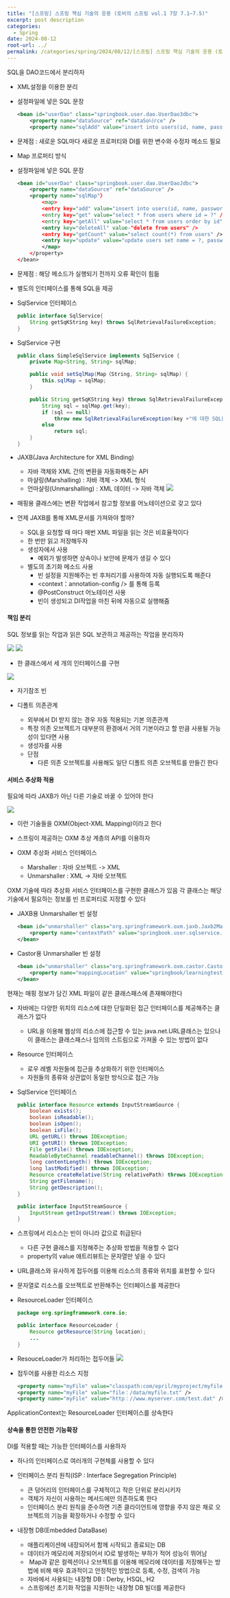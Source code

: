 ```yaml
---
title: "[스프링] 스프링 핵심 기술의 응용 (토비의 스프링 vol.1 7장 7.1~7.5)"
excerpt: post description
categories:
  - Spring
date: 2024-08-12
root-url: ../
permalink: /categories/spring/2024/08/12/[스프링] 스프링 핵심 기술의 응용 (토비의 스프링 vol.1 7장 7.1~7.5)
---
```

SQL을 DAO코드에서 분리하자

- XML설정을 이용한 분리
- 설정파일에 넣은 SQL 문장
    ```xml
    <bean id="userDao" class="springbook.user.dao.UserDao3dbc">
    	<property name="dataSource" ref="dataSo니rce" />
    	<property name="sqlAdd" value="insert into users(id, name, password,email, level, login, recommend) values(?,?,?,?,?,?,?)" />
    
    ```
- 문제점 : 새로운 SQL마다 새로운 프로퍼티와 DI를 위한 변수와 수정자 메소드 필요

- Map 프로퍼티 방식
- 설정파일에 넣은 SQL 문장
    ```xml
    <bean id="userDao" class="springbook.user.dao.UserDaoJdbc">
    	<property name="dataSource" ref="dataSource" />
    	<property name="sqlMap"〉
    		<map>
    		<entry key="add" value="insert into users(id, name, password,email, level, login, recommend) values(?,?,?,?,?,?,?)" /〉
    		<entry key="get" value="select * from users where id = ?" /〉
    		<entry key="getAll" value="select * from users order by id" />
    		<entry key="deleteAll" value-"delete from users" />
    		<entry key="getCount" value="select count(*) from users" />
    		<entry key="update" value="update users set name = ?, password = ?, email = ?, level = ?, login = ?, recommend = ? where id = ?" />
    		</map>
    	</property>
    </bean>
    ```
- 문제점 : 해당 메소드가 실행되기 전까지 오류 확인이 힘듦

- 별도의 인터페이스를 통해 SQL을 제공
- SqlService 인터페이스
    ```java
	public interface SqlService{
		String getSqKString key) throws SqlRetrievalFailureException;
	}

    ```  
- SqlService 구현
    ```java
	public class SimpleSqlService implements SqIService {
		private Map<String, String> sqlMap;

		public void setSqlMap(Map〈String, String> sqlMap) {
			this.sqlMap = sqlMap;
		}

		public String getSqKString key) throws SqlRetrievalFailureException {
			String sql = sqlMap.get(key);
			if (sql == null)
				throw new SqlRetrievalFailureException(key +"에 대한 SQL을 찾을 수 없습니다");
			else
				return sql;
		}
	}
    ```  

- JAXB(Java Architecture for XML Binding)
	- 자바 객체와 XML 간의 변환을 자동화해주는 API
	- 마샬링(Marshalling) : 자바 객체 -> XML 형식
	- 언마샬링(Unmarshalling) : XML 데이터 -> 자바 객체
![](assets/images/posts_img/screen_capture%202024-08-11%2003.02.14.png)
- 매핑용 클래스에는 변환 작업에서 참고할 정보를 어노테이션으로 갖고 있다

- 언제 JAXB를 통해 XML문서를 가져와야 할까?
	- SQL을 요청할 때 마다 매번 XML 파일을 읽는 것은 비효율적이다
	- 한 번만 읽고 저장해두자
	- 생성자에서 사용
		- 예외가 발생하면 상속이나 보안에 문제가 생길 수 있다
	- 별도의 초기화 메소드 사용
		- 빈 설정을 지원해주는 빈 후처리기를 사용하여 자동 실행되도록 해준다
		- <context：annotation-config /> 를 통해 등록
		- @PostConstruct 어노테이션 사용
		- 빈이 생성되고 DI작업을 마친 뒤에 자동으로 실행해줌


#### 책임 분리
SQL 정보를 읽는 작업과 읽은 SQL 보관하고 제공하는 작업을 분리하자

![](assets/images/posts_img/screen_capture%202024-08-11%2016.21.53%201.png)
![](assets/images/posts_img/screen_capture%202024-08-11%2019.00.35.png)
- 한 클래스에서 세 개의 인터페이스를 구현

![](assets/images/posts_img/screen_capture%202024-08-11%2020.20.50.png)
- 자기참조 빈 

- 디폴트 의존관계
	- 외부에서 DI 받지 않는 경우 자동 적용되는 기본 의존관계
	- 특정 의존 오브젝트가 대부분의 환경에서 거의 기본이라고 할 만큼 사용될 가능성이 있다면 사용
	- 생성자를 사용
	- 단점
		- 다른 의존 오브젝트를 사용해도 일단 디폴트 의존 오브젝트를 만들긴 한다


#### 서비스 추상화 적용
필요에 따라 JAXB가 아닌 다른 기술로 바꿀 수 있어야 한다

![](assets/images/posts_img/screen_capture%202024-08-11%2022.28.24.png)
- 이런 기술들을 OXM(Object-XML Mapping)이라고 한다
- 스프링이 제공하는 OXM 추상 계층의 API를 이용하자

- OXM 추상화 서비스 인터페이스
	- Marshaller : 자바 오브젝트 -> XML
	- Unmarshaller : XML -> 자바 오브젝트

OXM 기술에 따라 추상화 서비스 인터페이스를 구현한 클래스가 있음
각 클래스는 해당 기술에서 필요하는 정보를 빈 프로퍼티로 지정할 수 있다

- JAXB용 Unmarshaller 빈 설정
    ```xml
    <bean id="unmarshaller" class="org.springframework.oxm.jaxb.Jaxb2Marshaller">
		<property name="contextPath" value="springbook.user.sqlservice.jaxb" />
	</bean>
    ```
- Castor용 Unmarshaller 빈 설정
    ```xml
    <bean id="unmarshaller" class="org.springframework.oxm.castor.CastorMarshaller">
		<property name="mappingLocation" value="springbook/learningtest/spring/oxm/mapping.xml" />
	</bean>
    ```

현재는 매핑 정보가 담긴 XML 파일이 같은 클래스패스에 존재해야한다

- 자바에는 다양한 위치의 리소스에 대한 단일화된 접근 인터페이스를 제공해주는 클래스가 없다
	- URL을 이용해 웹상의 리소스에 접근할 수 있는 java.net.URL클래스는 있으나 이 클래스는 클래스패스나 임의의 스트림으로 가져올 수 있는 방법이 없다

- Resource 인터페이스
	- 로우 레벨 자원들에 접근을 추상화하기 위한 인터페이스
	- 자원들의 종류와 상관없이 동일한 방식으로 접근 가능
- SqlService 인터페이스
    ```java
	public interface Resource extends InputStreamSource { 
		boolean exists(); 
		boolean isReadable(); 
		boolean isOpen(); 
		boolean isFile(); 
		URL getURL() throws IOException; 
		URI getURI() throws IOException; 
		File getFile() throws IOException;
		ReadableByteChannel readableChannel() throws IOException;
		long contentLength() throws IOException; 
		long lastModified() throws IOException; 
		Resource createRelative(String relativePath) throws IOException; 
		String getFilename(); 
		String getDescription(); 
	}

	public interface InputStreamSource {
		InputStream getInputStream() throws IOException;
	}
    ```  

- 스프링에서 리소스는 빈이 아니라 값으로 취급된다
	- 다른 구현 클래스를 지정해주는 추상화 방법을 적용할 수 없다
	- property의 value 애트리뷰트는 문자열만 넣을 수 있다

- URL클래스와 유사하게 접두어를 이용해 리소스의 종류와 위치를 표현할 수 있다
- 문자열로 리소스를 오브젝트로 반환해주는 인터페이스를 제공한다
- ResourceLoader 인터페이스
    ```java
	package org.springframework.core.io;

	public interface ResourceLoader {
		Resource getResource(String location);
		...
	}
    ```  

- ResouceLoader가 처리하는 접두어들
![](assets/images/posts_img/screen_capture%202024-08-12%2003.02.15.png)
- 접두어를 사용한 리소스 지정
    ```xml
    <property name="myFile" value="classpath:com/epril/myproject/myfile.txt" />
	<property name="myFile" value="file：/data/myfile.txt" />
	<property name="myFile" value="http：//www.myserver.com/test.dat" />
    ```
    
ApplicationContext는 ResourceLoader 인터페이스를 상속한다


#### 상속을 통한 안전한 기능확장
DI를 적용할 때는 가능한 인터페이스를 사용하자

- 하나의 인터페이스로 여러개의 구현체를 사용할 수 있다  
- 인터페이스 분리 원칙(ISP : Interface Segregation Principle)
	- 큰 덩어리의 인터페이스를 구체적이고 작은 단위로 분리시키자
	- 객체가 자신이 사용하는 메서드에만 의존하도록 한다
	- 인터페이스 분리 원칙을 준수하면 기존 클라이언트에 영향을 주지 않은 채로 오브젝트의 기능을 확장하거나 수정할 수 있다



- 내장형 DB(Embedded DataBase)
	- 애플리케이션에 내장되어서 함께 시작되고 종료되는 DB
	- 데이터가 메모리에 저장되어서 IO로 발생하는 부하가 적어 성능이 뛰어남
	-  Map과 같은 컬렉션이나 오브젝트를 이용해 메모리에 데이터를 저장해두는 방법에 비해 매우 효과적이고 안정적인 방법으로 등록, 수정, 검색이 가능
	- 자바에서 사용되는 내장형 DB : Derby, HSQL, H2
	- 스프링에선 초기화 작업을 지원하는 내장형 DB 빌더를 제공한다
	

